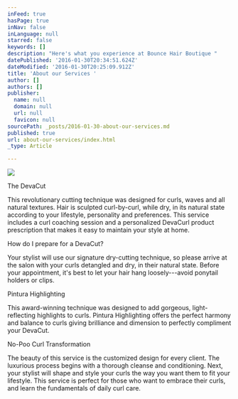 ```yaml
---
inFeed: true
hasPage: true
inNav: false
inLanguage: null
starred: false
keywords: []
description: "Here's what you experience at Bounce Hair Boutique "
datePublished: '2016-01-30T20:34:51.624Z'
dateModified: '2016-01-30T20:25:09.912Z'
title: 'About our Services '
author: []
authors: []
publisher:
  name: null
  domain: null
  url: null
  favicon: null
sourcePath: _posts/2016-01-30-about-our-services.md
published: true
url: about-our-services/index.html
_type: Article

---
```

![](https://the-grid-user-content.s3-us-west-2.amazonaws.com/7d6478fc-88a3-440d-9242-1a556c37bbb9.JPG)

The DevaCut 

This revolutionary cutting technique was designed for curls, waves and all natural textures. Hair is sculpted curl-by-curl, while dry, in its natural state according to your lifestyle, personality and preferences. This service includes a curl coaching session and a personalized DevaCurl product prescription that makes it easy to maintain your style at home.  

How do I prepare for a DevaCut? 

Your stylist will use our signature dry-cutting technique, so please arrive at the salon with your curls detangled and dry, in their natural state. Before your appointment, it's best to let your hair hang loosely---avoid ponytail holders or clips. 

Pintura Highlighting 

This award-winning technique was designed to add gorgeous, light-reflecting highlights to curls. Pintura Highlighting offers the perfect harmony and balance to curls giving brilliance and dimension to perfectly compliment your DevaCut. 

No-Poo Curl Transformation 

The beauty of this service is the customized design for every client. The luxurious process begins with a thorough cleanse and conditioning. Next, your stylist will shape and style your curls the way you want them to fit your lifestyle. This service is perfect for those who want to embrace their curls, and learn the fundamentals of daily curl care.